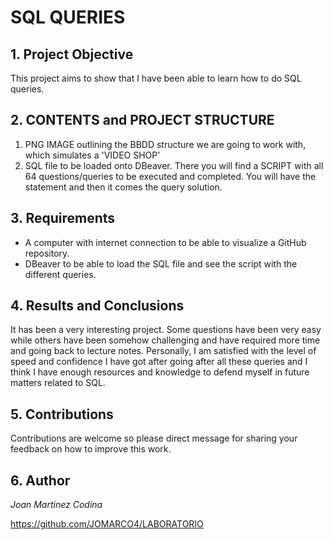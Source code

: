 # SQL QUERIES

## 1. Project Objective
This project aims to show that I have been able to learn how to do SQL queries.

## 2. CONTENTS and PROJECT STRUCTURE
1. PNG IMAGE outlining the BBDD structure we are going to work with, which simulates a 'VIDEO SHOP'
2. SQL file to be loaded onto DBeaver. There you will find a SCRIPT with all 64 questions/queries to be executed and completed. You will have the statement and then it comes the query solution.

## 3. Requirements

- A computer with internet connection to be able to visualize a GitHub repository.
- DBeaver to be able to load the SQL file and see the script with the different queries.

## 4. Results and Conclusions
It has been a very interesting project. Some questions have been very easy while others have been somehow challenging and have required more time and going back to lecture notes.
Personally, I am satisfied with the level of speed and confidence I have got after going after all these queries and I think I have enough resources and knowledge to defend myself in future matters related to SQL.

## 5. Contributions

Contributions are welcome so please direct message for sharing your feedback on how to improve this work.


## 6. Author

_Joan Martinez Codina_

https://github.com/JOMARCO4/LABORATORIO
